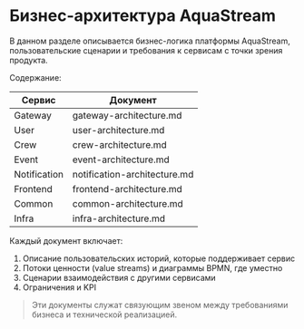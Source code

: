 # Бизнес-архитектура AquaStream

В данном разделе описывается бизнес-логика платформы AquaStream, пользовательские сценарии и требования к сервисам с точки зрения продукта.

Содержание:

| Сервис | Документ |
|--------|----------|
| Gateway | gateway-architecture.md |
| User | user-architecture.md |
| Crew | crew-architecture.md |
| Event | event-architecture.md |
| Notification | notification-architecture.md |
| Frontend | frontend-architecture.md |
| Common | common-architecture.md |
| Infra | infra-architecture.md |

Каждый документ включает:
1. Описание пользовательских историй, которые поддерживает сервис
2. Потоки ценности (value streams) и диаграммы BPMN, где уместно
3. Сценарии взаимодействия с другими сервисами
4. Ограничения и KPI

> Эти документы служат связующим звеном между требованиями бизнеса и технической реализацией. 